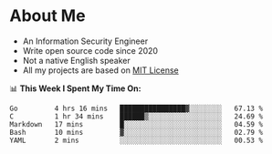 # About Me

- An Information Security Engineer
- Write open source code since 2020
- Not a native English speaker
- All my projects are based on [MIT License](https://opensource.org/licenses/MIT)

📊 **This Week I Spent My Time On:**
<!--START_SECTION:waka-->
```text
Go         4 hrs 16 mins   ████████████████▓░░░░░░░░   67.13 % 
C          1 hr 34 mins    ██████▒░░░░░░░░░░░░░░░░░░   24.69 % 
Markdown   17 mins         █░░░░░░░░░░░░░░░░░░░░░░░░   04.59 % 
Bash       10 mins         ▓░░░░░░░░░░░░░░░░░░░░░░░░   02.79 % 
YAML       2 mins          ░░░░░░░░░░░░░░░░░░░░░░░░░   00.53 % 
```
<!--END_SECTION:waka-->

